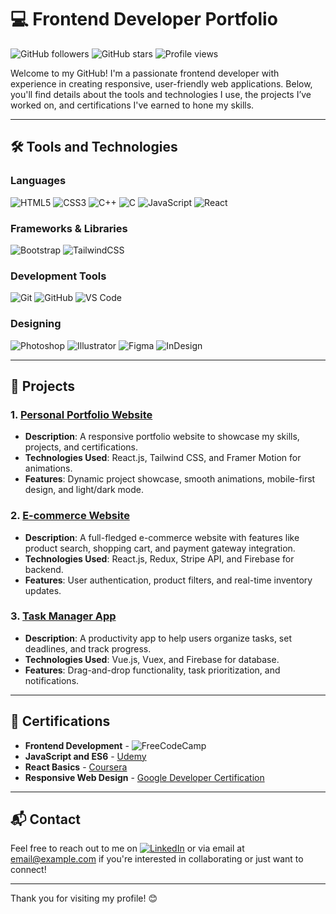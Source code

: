 # 💻 Frontend Developer Portfolio

![GitHub followers](https://img.shields.io/github/followers/rijwanofficials?label=Follow&style=social) ![GitHub stars](https://img.shields.io/github/stars/rijwanofficials?style=social)
![Profile views](https://komarev.com/ghpvc/?username=rijwanofficials&color=blueviolet)

Welcome to my GitHub! I'm a passionate frontend developer with experience in creating responsive, user-friendly web applications. Below, you'll find details about the tools and technologies I use, the projects I’ve worked on, and certifications I've earned to hone my skills. 

---

## 🛠️ Tools and Technologies

### Languages
![HTML5](https://img.shields.io/badge/-HTML5-000?&logo=HTML5)
![CSS3](https://img.shields.io/badge/-CSS3-000?&logo=CSS3)
![C++](https://img.shields.io/badge/-C++-000?&logo=C%2B%2B&logoColor=white)
![C](https://img.shields.io/badge/-C-000?&logo=C)
![JavaScript](https://img.shields.io/badge/-JavaScript-000?&logo=JavaScript)
![React](https://img.shields.io/badge/-React-000?&logo=react)


### Frameworks & Libraries
![Bootstrap](https://img.shields.io/badge/-Bootstrap-000?&logo=Bootstrap)
![TailwindCSS](https://img.shields.io/badge/-Tailwind%20CSS-000?&logo=Tailwind%20CSS&logoColor=white)

### Development Tools
![Git](https://img.shields.io/badge/-Git-000?&logo=Git)
![GitHub](https://img.shields.io/badge/-GitHub-000?&logo=Github)
![VS Code](https://img.shields.io/badge/-VS%20Code-000?&logo=Visual%20Studio%20Code)

### Designing
![Photoshop](https://img.shields.io/badge/-Photoshop-000?logo=Adobe%20Photoshop)
![Illustrator](https://img.shields.io/badge/-Illustrator-000?logo=adobe%20illustrator)
![Figma](https://img.shields.io/badge/-Figma-000?logo=figma)
![InDesign](https://img.shields.io/badge/-InDesign-000?logo=adobe%20indesign)


---

## 📂 Projects

### 1. **[Personal Portfolio Website](https://github.com/username/portfolio)**
   - **Description**: A responsive portfolio website to showcase my skills, projects, and certifications.
   - **Technologies Used**: React.js, Tailwind CSS, and Framer Motion for animations.
   - **Features**: Dynamic project showcase, smooth animations, mobile-first design, and light/dark mode.

### 2. **[E-commerce Website](https://github.com/username/e-commerce)**
   - **Description**: A full-fledged e-commerce website with features like product search, shopping cart, and payment gateway integration.
   - **Technologies Used**: React.js, Redux, Stripe API, and Firebase for backend.
   - **Features**: User authentication, product filters, and real-time inventory updates.

### 3. **[Task Manager App](https://github.com/username/task-manager)**
   - **Description**: A productivity app to help users organize tasks, set deadlines, and track progress.
   - **Technologies Used**: Vue.js, Vuex, and Firebase for database.
   - **Features**: Drag-and-drop functionality, task prioritization, and notifications.

---

## 📜 Certifications

- **Frontend Development** - ![FreeCodeCamp](https://img.shields.io/badge/FreeCodeCamp-%230A0A23.svg?&style=flat-square&logo=freecodecamp&logoColor=white)
- **JavaScript and ES6** - [Udemy](https://www.udemy.com/)
- **React Basics** - [Coursera](https://www.coursera.org/)
- **Responsive Web Design** - [Google Developer Certification](https://grow.google/)

---

## 📬 Contact

Feel free to reach out to me on [![LinkedIn](https://img.shields.io/badge/LinkedIn-%230077B5.svg?&style=flat-square&logo=linkedin&logoColor=white)]([https://linkedin.com/in/username](https://www.linkedin.com/in/rijwanln/)) or via email at [email@example.com](husainrijwan2001@gmail.com) if you're interested in collaborating or just want to connect!

---

Thank you for visiting my profile! 😊
